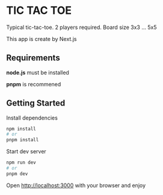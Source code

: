 # TIC TAC TOE

Typical tic-tac-toe. 2 players required. Board size 3x3 ... 5x5

This app is create by Next.js 
## Requirements
**node.js** must be installed

**pnpm** is recommened


## Getting Started

Install dependencies

```bash
npm install
# or
pnpm install
```
Start dev server
```bash
npm run dev
# or
pnpm dev
```

Open [http://localhost:3000](http://localhost:3000) with your browser and enjoy

